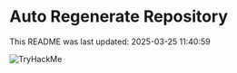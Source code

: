 # Auto Regenerate Repository

This README was last updated: 2025-03-25 11:40:59

 ![TryHackMe](https://tryhackme.com/badge/533634)